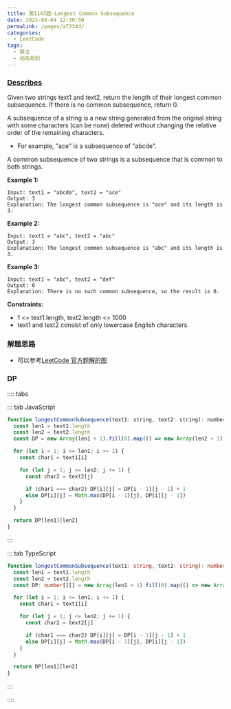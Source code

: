```yaml
---
title: 第1143题-Longest Common Subsequence
date: 2021-04-04 12:30:50
permalink: /pages/a7334d/
categories:
  - LeetCode
tags:
  - 算法
  - 动态规划
---
```


### [Describes](https://leetcode-cn.com/problems/longest-common-subsequence/)

Given two strings <span class="span-shadow">text1</span> and <span class="span-shadow">text2</span>, return the length of their longest common subsequence. If there is no common subsequence, return 0.

A subsequence of a string is a new string generated from the original string with some characters (can be none) deleted without changing the relative order of the remaining characters.

- For example, <span class="span-shadow">"ace"</span> is a subsequence of <span class="span-shadow">"abcde"</span>.

A common subsequence of two strings is a subsequence that is common to both strings.

<!-- more -->

**Example 1:**

```
Input: text1 = "abcde", text2 = "ace"
Output: 3
Explanation: The longest common subsequence is "ace" and its length is 3.
```

**Example 2:**

```
Input: text1 = "abc", text2 = "abc"
Output: 3
Explanation: The longest common subsequence is "abc" and its length is 3.
```

**Example 3:**

```
Input: text1 = "abc", text2 = "def"
Output: 0
Explanation: There is no such common subsequence, so the result is 0.
```

**Constraints:**

- <span class="span-shadow">1 <= text1.length, text2.length <= 1000</span>
- <span class="span-shadow">text1</span> and <span class="span-shadow">text2</span> consist of only lowercase English characters.

### 解题思路

- 可以参考[LeetCode 官方题解的图](https://leetcode-cn.com/problems/longest-common-subsequence/solution/zui-chang-gong-gong-zi-xu-lie-by-leetcod-y7u0/)

<DynamicImportPhotoSwipe 
  :items="[{src: 'https://cdn.jsdelivr.net/gh/xiaojun996/CDN/images/leetcode/longest-common-subsequence.png',thumbnail: 'https://cdn.jsdelivr.net/gh/xiaojun996/CDN/images/leetcode/longest-common-subsequence.png',w: 770,h: 578}]"
/>

### DP

:::: tabs

::: tab JavaScript

```JavaScript
function longestCommonSubsequence(text1: string, text2: string): number {
  const len1 = text1.length
  const len2 = text2.length
  const DP = new Array(len1 + 1).fill(0).map(() => new Array(len2 + 1).fill(0))

  for (let i = 1; i <= len1; i += 1) {
    const char1 = text1[i]

    for (let j = 1; j <= len2; j += 1) {
      const char2 = text2[j]

      if (char1 === char2) DP[i][j] = DP[i - 1][j - 1] + 1
      else DP[i][j] = Math.max(DP[i - 1][j], DP[i][j - 1])
    }
  }

  return DP[len1][len2]
}
```

:::

::: tab TypeScript

```TypeScript
function longestCommonSubsequence(text1: string, text2: string): number {
  const len1 = text1.length
  const len2 = text2.length
  const DP: number[][] = new Array(len1 + 1).fill(0).map(() => new Array(len2 + 1).fill(0))

  for (let i = 1; i <= len1; i += 1) {
    const char1 = text1[i]

    for (let j = 1; j <= len2; j += 1) {
      const char2 = text2[j]

      if (char1 === char2) DP[i][j] = DP[i - 1][j - 1] + 1
      else DP[i][j] = Math.max(DP[i - 1][j], DP[i][j - 1])
    }
  }

  return DP[len1][len2]
}
```

:::

::::
